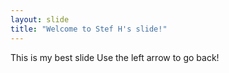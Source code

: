 ```yaml
---
layout: slide
title: "Welcome to Stef H's slide!"
---
```

This is my best slide
Use the left arrow to go back! 
 
